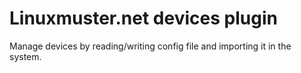 # Linuxmuster.net devices plugin

Manage devices by reading/writing config file and importing it in the system.
